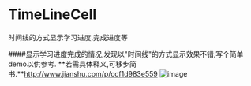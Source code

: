 # TimeLineCell
时间线的方式显示学习进度,完成进度等

####显示学习进度完成的情况,发现以"时间线"的方式显示效果不错,写个简单demo以供参考.
**若需具体释义,可移步简书.**http://www.jianshu.com/p/ccf1d983e559
![image](https://github.com/FTCcheV/TimeLineCell/blob/master/TimeLineCell/TimeLineCell/%E6%97%B6%E9%97%B4%E7%BA%BF%E8%BF%9B%E5%BA%A6.png)
